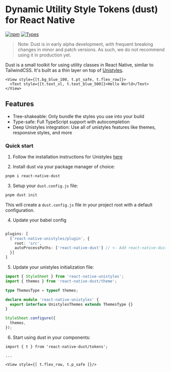 # Dynamic Utility Style Tokens (dust) for React Native

[![npm](https://img.shields.io/npm/v/react-native-dust)](https://www.npmjs.com/package/react-native-dust)
[![Types](https://img.shields.io/npm/types/react-native-dust.svg)](https://www.npmjs.com/package/react-native-dust)

> Note: Dust is in early alpha development, with frequent breaking changes in minor and patch versions. As such, we do not recommend using it in production yet.

Dust is a small toolkit for using utility classes in React Native, similar to TailwindCSS. It's built as a thin layer on top of [Unistyles](https://www.unistyl.es/v3/start/introduction).

```tsx
<View style={[t.bg_blue_100, t.pt_safe, t.flex_row]}>
  <Text style={[t.text_xl, t.text_blue_500]}>Hello World</Text>
</View>
```

## Features
 - Tree-shakeable: Only bundle the styles you use into your build
 - Type-safe: Full TypeScript support with autocompletion
 - Deep Unistyles integration: Use all of unistyles features like themes, responsive styles, and more

### Quick start

1. Follow the installation instructions for Unistyles [here](https://www.unistyl.es/v3/start/getting-started)

2. Install dust via your package manager of choice:
```bash
pnpm i react-native-dust
```

3. Setup your `dust.config.js` file:
```bash
pnpm dust init
```
This will create a `dust.config.js` file in your project root with a default configuration.

4. Update your babel config
```ts

plugins: [
  ['react-native-unistyles/plugin', {
    root: 'src',
    autoProcessPaths: ['react-native-dust'] // <- Add react-native-dust to autoProcessPaths
  }]  
]
```

5. Update your unistyles initialization file:
```ts
import { StyleSheet } from 'react-native-unistyles';
import { themes } from 'react-native-dust/theme';

type ThemesType = typeof themes;

declare module 'react-native-unistyles' {
  export interface UnistylesThemes extends ThemesType {}
}

StyleSheet.configure({
  themes,
});

```

6. Start using dust in your components:
```tsx
import { t } from 'react-native-dust/tokens'; 

...

<View style={[ t.flex_row, t.p_safe ]}/>
```